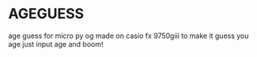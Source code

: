 # AGEGUESS
age guess for micro py
og made on casio fx 9750giii
to make it guess you age just input age and boom!
